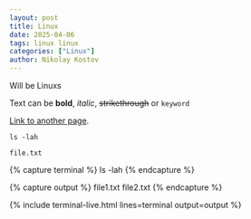 ```yaml
---
layout: post
title: Linux
date: 2025-04-06
tags: linux linux
categories: ["Linux"]
author: Nikolay Kostov
---
```


Will be Linuxs

Text can be **bold**, _italic_, ~~strikethrough~~ or `keyword`

[Link to another page](./another-page.html).

```terminal-input
ls -lah
```
```terminal-outpu
file.txt
```

{% capture terminal %}
ls -lah
{% endcapture %}

{% capture output %}
file1.txt file2.txt
{% endcapture %}

{% include terminal-live.html lines=terminal output=output %}